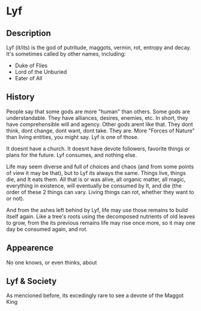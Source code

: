 # Lyf

## Description
Lyf (it/its) is the god of putritude, maggots, vermin, rot, entropy and decay. It's sometimes called by other names, including:

  - Duke of Flies
  - Lord of the Unburied
  - Eater of All

## History
People say that some gods are more "human" than others. Some gods are understandable. They have alliances, desires, enemies, etc. In short, they have comprehensible will and agency. Other gods arent like that. They dont think, dont change, dont want, dont take. They are. More "Forces of Nature" than living entities, you might say. Lyf is one of those.

It doesnt have a church. It doesnt have devote followers, favorite things or plans for the future. Lyf consumes, and nothing else.

Life may seem diverse and full of choices and chaos (and from some points of view it may be that), but to Lyf its always the same. Things live, things die, and It eats them. All that is or was alive, all organic matter, all magic, everything in existence, will eventually be consumed by It, and die (the order of these 2 things can vary. Living things can rot, whether they want to or not).

And from the ashes left behind by Lyf, life may use those remains to build itself again. Like a tree's roots using the decomposed nutrients of old leaves to grow, from the its previous remains life may rise once more, so it may one day be consumed again, and rot.

## Appearence
No one knows, or even thinks, about 

## Lyf & Society
As mencioned before, its excedingly rare to see a devote of the Maggot King


